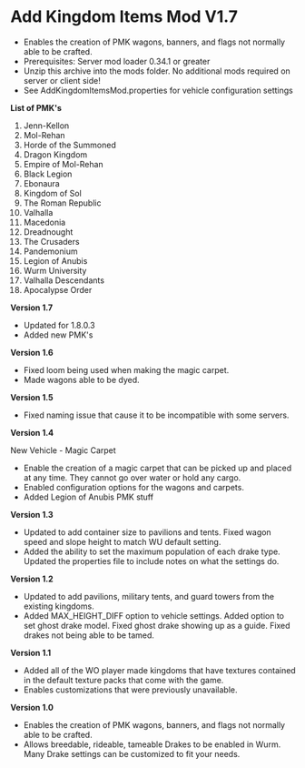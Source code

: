 # Add Kingdom Items Mod V1.7

- Enables the creation of PMK wagons, banners, and flags not normally able to be crafted. 
- Prerequisites: Server mod loader 0.34.1 or greater 
- Unzip this archive into the mods folder. No additional mods required on server or client side! 
- See AddKingdomItemsMod.properties for vehicle configuration settings

**List of PMK's**
1. Jenn-Kellon
2. Mol-Rehan
3. Horde of the Summoned
4. Dragon Kingdom
5. Empire of Mol-Rehan
6. Black Legion
7. Ebonaura
8. Kingdom of Sol
9. The Roman Republic
10. Valhalla
11. Macedonia
12. Dreadnought
13. The Crusaders
14. Pandemonium
15. Legion of Anubis
16. Wurm University
17. Valhalla Descendants
18. Apocalypse Order

**Version 1.7** 

- Updated for 1.8.0.3
- Added new PMK's

**Version 1.6** 

- Fixed loom being used when making the magic carpet.
- Made wagons able to be dyed.

**Version 1.5** 

- Fixed naming issue that cause it to be incompatible with some servers.

**Version 1.4** 

New Vehicle - Magic Carpet  
- Enable the creation of a magic carpet that can be picked up and placed at any time. They cannot go over water or hold any cargo.  
- Enabled configuration options for the wagons and carpets.  
- Added Legion of Anubis PMK stuff  

 **Version 1.3** 
- Updated to add container size to pavilions and tents. Fixed wagon speed and slope height to match WU default setting. 
- Added the ability to set the maximum population of each drake type. Updated the properties file to include notes on what the settings do. 

 **Version 1.2** 
 
- Updated to add pavilions, military tents, and guard towers from the existing kingdoms.  
- Added MAX_HEIGHT_DIFF option to vehicle settings. Added option to set ghost drake model. Fixed ghost drake showing up as a guide. Fixed drakes not being able to be tamed.  

 **Version 1.1** 

- Added all of the WO player made kingdoms that have textures contained in the default texture packs that come with the game.  
- Enables customizations that were previously unavailable.  

 **Version 1.0** 
 
- Enables the creation of PMK wagons, banners, and flags not normally able to be crafted.  
- Allows breedable, rideable, tameable Drakes to be enabled in Wurm. Many Drake settings can be customized to fit your needs.  

